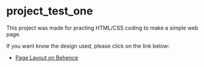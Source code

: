 # project_test_one

This project was made for practing HTML/CSS coding to make a simple web page.

If you want know the design used, please click on the link below:


- [Page Layout on Behence](https://www.behance.net/gallery/117953879/project_test_one)
